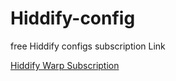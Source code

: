 # Hiddify-config
free Hiddify configs subscription Link

[Hiddify Warp Subscription]([url](https://github.com/Morrigan-Security/Hiddify-config/raw/main/config.json))
